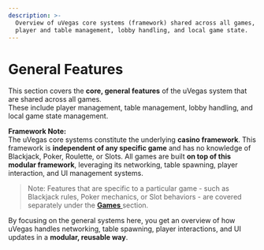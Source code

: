 ```yaml
---
description: >-
  Overview of uVegas core systems (framework) shared across all games, including
  player and table management, lobby handling, and local game state.
---
```


# General Features

This section covers the **core, general features** of the uVegas system that are shared across all games.\
These include player management, table management, lobby handling, and local game state management.

**Framework Note:**\
The uVegas core systems constitute the underlying **casino framework**. This framework is **independent of any specific game** and has no knowledge of Blackjack, Poker, Roulette, or Slots. All games are built **on top of this modular framework**, leveraging its networking, table spawning, player interaction, and UI management systems.

> Note: Features that are specific to a particular game - such as Blackjack rules, Poker mechanics, or Slot behaviors - are covered separately under the [**Games** ](../games/)section.

By focusing on the general systems here, you get an overview of how uVegas handles networking, table spawning, player interactions, and UI updates in a **modular, reusable way**.
